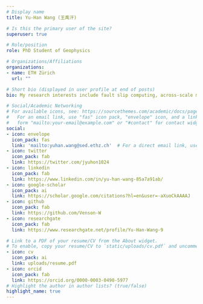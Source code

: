 ```yaml
---
# Display name
title: Yu-Han Wang (王禹汗)

# Is this the primary user of the site?
superuser: true

# Role/position
role: PhD Student of Geophysics

# Organizations/Affiliations
organizations:
- name: ETH Zürich
  url: ""

# Short bio (displayed in user profile at end of posts)
bio: My research interests include fault slip computing, across-scale modelling and granular matter.

# Social/Academic Networking
# For available icons, see: https://sourcethemes.com/academic/docs/page-builder/#icons
#   For an email link, use "fas" icon pack, "envelope" icon, and a link in the
#   form "mailto:your-email@example.com" or "#contact" for contact widget.
social:
- icon: envelope
  icon_pack: fas
  link: 'mailto:yuhan.wang@sed.ethz.ch'  # For a direct email link, use "mailto:test@example.org".
- icon: twitter
  icon_pack: fab
  link: https://twitter.com/jyuhon1024
- icon: linkedin
  icon_pack: fab
  link: https://www.linkedin.com/in/yu-han-wang-85a7a91ab/
- icon: google-scholar
  icon_pack: ai
  link: https://scholar.google.com/citations?hl=en&user=-aXuoCkAAAAJ
- icon: github
  icon_pack: fab
  link: https://github.com/Venson-W
- icon: researchgate
  icon_pack: fab
  link: https://www.researchgate.net/profile/Yu-Han-Wang-9

# Link to a PDF of your resume/CV from the About widget.
# To enable, copy your resume/CV to `static/uploads/cv.pdf` and uncomment the lines below.
- icon: cv
  icon_pack: ai
  link: uploads/resume.pdf
- icon: orcid
  icon_pack: fab
  link: https://orcid.org/0000-0003-0490-5977 
# Highlight the author in author lists? (true/false)
highlight_name: true
---
```


